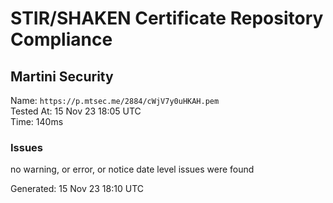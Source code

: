 # STIR/SHAKEN Certificate Repository Compliance

## Martini Security

Name: `https://p.mtsec.me/2884/cWjV7y0uHKAH.pem`\
Tested At: 15 Nov 23 18:05 UTC\
Time: 140ms

### Issues

no warning, or error, or notice date level issues were found

Generated: 15 Nov 23 18:10 UTC